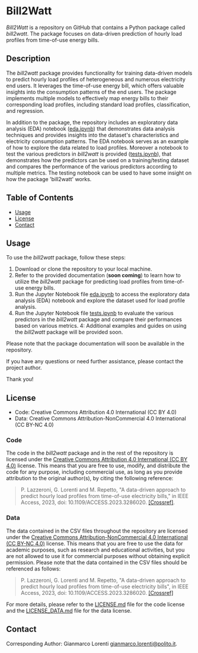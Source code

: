 # Bill2Watt

*Bill2Watt* is a repository on GitHub that contains a Python package called *bill2watt*. The package focuses on data-driven prediction of hourly load profiles from time-of-use energy bills.

## Description

The *bill2watt* package provides functionality for training data-driven models to predict hourly load profiles of heterogeneous and numerous electricity end users. 
It leverages the time-of-use energy bill, which offers valuable insights into the consumption patterns of the end users. 
The package implements multiple models to effectively map energy bills to their corresponding load profiles, including standard load profiles, classification, and regression.

In addition to the package, the repository includes an exploratory data analysis (EDA) notebook ([eda.ipynb](eda.ipynb)) that demonstrates data analysis techniques and provides insights into the dataset's characteristics and electricity consumption patterns. 
The EDA notebook serves as an example of how to explore the data related to load profiles.
Moreover a notebook to test the various predictors in *bill2watt* is provided ([tests.ipynb](tests.ipynb)), that demonstrates how the predictors can be used on a training/testing dataset and compares the performance of the various predictors according to multiple metrics. 
The testing notebook can be used to have some insight on how the package 'bill2watt' works.

## Table of Contents

- [Usage](#usage)
- [License](#license)
- [Contact](#contact)

## Usage

To use the *bill2watt* package, follow these steps:

1. Download or clone the repository to your local machine.
2. Refer to the provided documentation (**soon coming**) to learn how to utilize the *bill2watt* package for predicting load profiles from time-of-use energy bills.
3. Run the Jupyter Notebook file [eda.ipynb](eda.ipynb) to access the exploratory data analysis (EDA) notebook and explore the dataset used for load profile analysis.
3. Run the Jupyter Notebook file [tests.ipynb](tests.ipynb) to evaluate the various predictors in the *bill2watt* package and compare their performances based on various metrics.
4: Additional examples and guides on using the *bill2watt* package will be provided soon.

Please note that the package documentation will soon be available in the repository. 

If you have any questions or need further assistance, please contact the project author.

Thank you!

## License

- Code: Creative Commons Attribution 4.0 International (CC BY 4.0)
- Data: Creative Commons Attribution-NonCommercial 4.0 International (CC BY-NC 4.0)

### Code
The code in the *bill2watt* package and in the rest of the repository is licensed under the [Creative Commons Attribution 4.0 International (CC BY 4.0)](https://creativecommons.org/licenses/by/4.0/) license. This means that you are free to use, modify, and distribute the code for any purpose, including commercial use, as long as you provide attribution to the original author(s), by citing the following reference:

> P. Lazzeroni, G. Lorenti and M. Repetto, "A data-driven approach to predict hourly load profiles from time-of-use electricity bills," in IEEE Access, 2023, doi: 10.1109/ACCESS.2023.3286020. [[Crossref]](https://doi.org/10.1109/ACCESS.2023.3286020).

### Data
The data contained in the CSV files throughout the repository are licensed under the [Creative Commons Attribution-NonCommercial 4.0 International (CC BY-NC 4.0)](https://creativecommons.org/licenses/by-nc/4.0/) license. 
This means that you are free to use the data for academic purposes, such as research and educational activities, but you are not allowed to use it for commercial purposes without obtaining explicit permission.
Please note that the data contained in the CSV files should be referenced as follows:

> P. Lazzeroni, G. Lorenti and M. Repetto, "A data-driven approach to predict hourly load profiles from time-of-use electricity bills", in IEEE Access, 2023, doi: 10.1109/ACCESS.2023.3286020. [[Crossref]](https://doi.org/10.1109/ACCESS.2023.3286020)

For more details, please refer to the [LICENSE.md](LICENSE.md) file for the code license and the [LICENSE_DATA.md](LICENSE_DATA.md) file for the data license.

## Contact

Corresponding Author: Gianmarco Lorenti [gianmarco.lorenti@polito.it](mailto:gianmarco.lorenti@polito.it).

